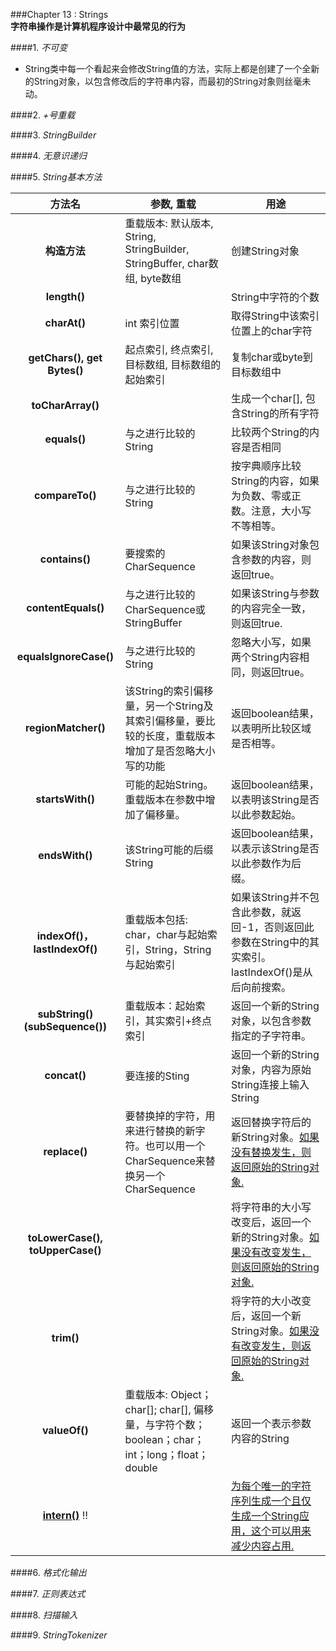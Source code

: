 ###Chapter 13 : Strings  
**字符串操作是计算机程序设计中最常见的行为**

####1. _不可变_
+ String类中每一个看起来会修改String值的方法，实际上都是创建了一个全新的String对象，以包含修改后的字符串内容，而最初的String对象则丝毫未动。

####2. _+号重载_


####3. _StringBuilder_


####4. _无意识递归_


####5. _String基本方法_

|              方法名              | 参数, 重载                                                                                         | 用途                                                                                                    |
|:--------------------------------:|----------------------------------------------------------------------------------------------------|---------------------------------------------------------------------------------------------------------|
| **构造方法**                     | 重载版本: 默认版本, String, StringBuilder, StringBuffer, char数组, byte数组                        | 创建String对象                                                                                          |
| **length()**                     |                                                                                                    | String中字符的个数                                                                                      |
| **charAt()**                     | int 索引位置                                                                                       | 取得String中该索引位置上的char字符                                                                      |
| **getChars(), get Bytes()**      | 起点索引, 终点索引, 目标数组, 目标数组的起始索引                                                   | 复制char或byte到目标数组中                                                                              |
| **toCharArray()**                |                                                                                                    | 生成一个char[], 包含String的所有字符                                                                    |
| **equals()**                     | 与之进行比较的String                                                                               | 比较两个String的内容是否相同                                                                            |
| **compareTo()**                  | 与之进行比较的String                                                                               | 按字典顺序比较String的内容，如果为负数、零或正数。注意，大小写不等相等。                                |
| **contains()**                   | 要搜索的CharSequence                                                                               | 如果该String对象包含参数的内容，则返回true。                                                            |
| **contentEquals()**              | 与之进行比较的CharSequence或StringBuffer                                                           | 如果该String与参数的内容完全一致，则返回true.                                                           |
| **equalsIgnoreCase()**           | 与之进行比较的String                                                                               | 忽略大小写，如果两个String内容相同，则返回true。                                                        |
| **regionMatcher()**              | 该String的索引偏移量，另一个String及其索引偏移量，要比较的长度，重载版本增加了是否忽略大小写的功能 | 返回boolean结果，以表明所比较区域是否相等。                                                             |
| **startsWith()**                 | 可能的起始String。重载版本在参数中增加了偏移量。                                                   | 返回boolean结果，以表明该String是否以此参数起始。                                                       |
| **endsWith()**                   | 该String可能的后缀String                                                                           | 返回boolean结果，以表示该String是否以此参数作为后缀。                                                   |
| **indexOf()，lastIndexOf()**     | 重载版本包括: char，char与起始索引，String，String与起始索引                                       | 如果该String并不包含此参数，就返回-1，否则返回此参数在String中的其实索引。lastIndexOf()是从后向前搜索。 |
| **subString()(subSequence())**   | 重载版本：起始索引，其实索引+终点索引                                                              | 返回一个新的String对象，以包含参数指定的子字符串。                                                      |
| **concat()**                     | 要连接的Sting                                                                                      | 返回一个新的String对象，内容为原始String连接上输入String                                                |
| **replace()**                    | 要替换掉的字符，用来进行替换的新字符。也可以用一个CharSequence来替换另一个CharSequence             | 返回替换字符后的新String对象。[如果没有替换发生，则返回原始的String对象.]()                              |
| **toLowerCase(), toUpperCase()** |                                                                                                    | 将字符串的大小写改变后，返回一个新的String对象。[如果没有改变发生，则返回原始的String对象.]()           |
| **trim()**                       |                                                                                                    | 将字符的大小改变后，返回一个新String对象。[如果没有改变发生，则返回原始的String对象.]()                 |
| **valueOf()**                    | 重载版本: Object；char[]; char[], 偏移量，与字符个数；boolean；char；int；long；float；double      | 返回一个表示参数内容的String                                                                            |
| [**intern()**]() :bangbang:      |                                                                                                    | [为每个唯一的字符序列生成一个且仅生成一个String应用，这个可以用来减少内容占用.]()                       |

####6. _格式化输出_


####7. _正则表达式_


####8. _扫描输入_


####9. _StringTokenizer_

